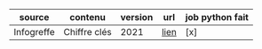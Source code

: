 |source|contenu|version|url|job python fait|
|---|---|---|---|---|
Infogreffe | Chiffre clés | 2021 | [lien](https://opendata.datainfogreffe.fr/api/explore/v2.1/catalog/datasets/chiffres-cles-2021/exports/csv?lang=fr&timezone=Europe%2FBerlin&use_labels=true&delimiter=%3B ) | [x] |
